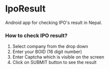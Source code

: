 # IpoResult
Android app for checking IPO's result in Nepal.

### How to check IPO result?
1. Select company from the drop down
2. Enter your BOID (16 digit number)
3. Enter Captcha which is visible on the screen
4. Click on SUBMIT button to see the result
